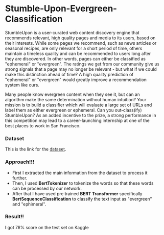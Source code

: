 # Stumble-Upon-Evergreen-Classification<br>
StumbleUpon is a user-curated web content discovery engine that recommends relevant, high quality pages and media to its users, based on their interests. While some pages we recommend, such as news articles or seasonal recipes, are only relevant for a short period of time, others maintain a timeless quality and can be recommended to users long after they are discovered. In other words, pages can either be classified as "ephemeral" or "evergreen". The ratings we get from our community give us strong signals that a page may no longer be relevant - but what if we could make this distinction ahead of time? A high quality prediction of "ephemeral" or "evergreen" would greatly improve a recommendation system like ours.

Many people know evergreen content when they see it, but can an algorithm make the same determination without human intuition? Your mission is to build a classifier which will evaluate a large set of URLs and label them as either evergreen or ephemeral. Can you out-class(ify) StumbleUpon? As an added incentive to the prize, a strong performance in this competition may lead to a career-launching internship at one of the best places to work in San Francisco.

### Dataset<br>
This is the link for the [dataset](https://www.kaggle.com/c/stumbleupon/data). 

### Approach!!! <br>

- First I extracted the main information from the dataset to process it further.
- Then, I used **BertTokenizer** to tokenize the words so that these words can be processed by our network.
- After that I have used pre trained **BERT Transformer** specifically **BertSequenceClassification** to classify the text input as "evergreen" and "ephimeral".

### Result!! <br>
I got 78% score on the test set on Kaggle 
